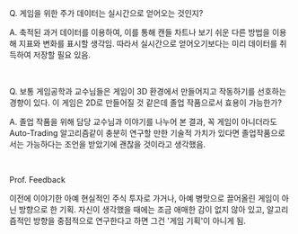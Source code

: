 Q. 게임을 위한 주가 데이터는 실시간으로 얻어오는 것인지?

A. 축적된 과거 데이터를 이용하여, 이를 통해 캔들 차트나 보기 쉬운 다른 방법을 이용해 지표와 변화를 표시할 생각임. 따라서 실시간으로 얻어오기보다는 미리 데이터를 취득하여 저장할 필요 있음.

<br>

Q. 보통 게임공학과 교수님들은 게임이 3D 환경에서 만들어지고 작동하기를 선호하는 경향이 있다. 이 게임은 2D로 만들어질 것 같은데 졸업 작품으로서 효용이 가능한가?

A. 졸업 작품을 위해 담당 교수님과 이야기를 나누어 본 결과, 꼭 게임이 아니더라도 Auto-Trading 알고리즘같이 충분히 연구할 만한 기술적 가치가 있다면 졸업작품으로서는 가능하다는 조언을 받았기에 괜찮을 것이라고 생각했음.

<br>

Prof. Feedback

이전에 이야기한 아예 현실적인 주식 투자로 가거나, 아예 병맛으로 끌어올린 게임이 아닌 방향으로 한 기획. 자신이 생각했을 때에는 조금 애매한 감이 없지 않아 있고, 알고리즘적인 방향을 중점적으로 연구한다고 하면 그건 '게임 기획'이 아니게 됨.
